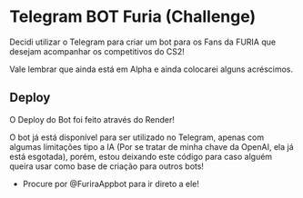 
# Telegram BOT Furia (Challenge)

Decidi utilizar o Telegram para criar um bot para os Fans da FURIA que desejam acompanhar os competitivos do CS2! 

Vale lembrar que ainda está em Alpha e ainda colocarei alguns acréscimos.

## Deploy

O Deploy do Bot foi feito através do Render!

O bot já está disponível para ser utilizado no Telegram, apenas com algumas limitações tipo a IA (Por se tratar de minha chave da OpenAI, ela já está esgotada), porém, estou deixando este código para caso alguém queira usar como base de criação para outros bots!

* Procure por @FuriraAppbot para ir direto a ele!

